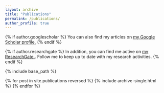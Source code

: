 ```yaml
---
layout: archive
title: "Publications"
permalink: /publications/
author_profile: true
---
```


{% if author.googlescholar %}
  You can also find my articles on <u><a href="{{author.googlescholar}}">my Google Scholar profile</a>.</u>
{% endif %}

{% if author.researchgate %}
  In addition, you can find me active on  <u><a href="{{author.researchgate}}">my ResearchGate</a>.</u>. Follow me to keep up to date with my research activities.
{% endif %}

{% include base_path %}

{% for post in site.publications reversed %}
  {% include archive-single.html %}
{% endfor %}
